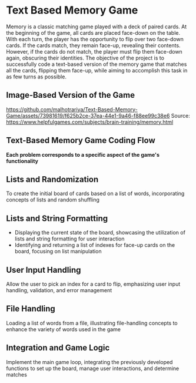 # Text Based Memory Game
Memory is a classic matching game played with a deck of paired cards. At the beginning of the game, all cards are placed face-down on the table. With each turn, the player has the opportunity to flip over two face-down cards. If the cards match, they remain face-up, revealing their contents. However, if the cards do not match, the player must flip them face-down again, obscuring their identities. The objective of the project is to successfully code a text-based version of the memory game that matches all the cards, flipping them face-up, while aiming to accomplish this task in as few turns as possible.

## Image-Based Version of the Game

https://github.com/malhotrariya/Text-Based-Memory-Game/assets/73981619/f625b2ce-37ea-44e1-9a46-f88ee99c38e6
Source: https://www.helpfulgames.com/subjects/brain-training/memory.html

## Text-Based Memory Game Coding Flow
**Each problem corresponds to a specific aspect of the game's functionality**

## Lists and Randomization
To create the initial board of cards based on a list of words, incorporating concepts of lists and random shuffling

## Lists and String Formatting
- Displaying the current state of the board, showcasing the utilization of lists and string formatting for user interaction
- Identifying and returning a list of indexes for face-up cards on the board, focusing on list manipulation

## User Input Handling
Allow the user to pick an index for a card to flip, emphasizing user input handling, validation, and error management

## File Handling
Loading a list of words from a file, illustrating file-handling concepts to enhance the variety of words used in the game

## Integration and Game Logic
Implement the main game loop, integrating the previously developed functions to set up the board, manage user interactions, and determine matches
